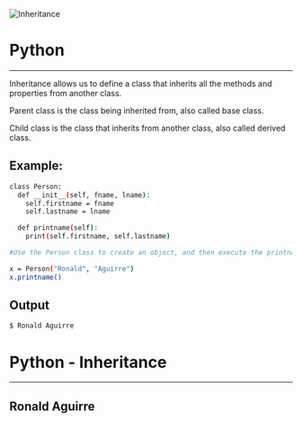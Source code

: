 ![Inheritance](https://media.geeksforgeeks.org/wp-content/cdn-uploads/20190501121513/inheritance.png)   
# Python
-----
Inheritance allows us to define a class that inherits all the methods and properties from another class.

Parent class is the class being inherited from, also called base class.

Child class is the class that inherits from another class, also called derived class.

Example:
---

```sh
class Person:
  def __init__(self, fname, lname):
    self.firstname = fname
    self.lastname = lname

  def printname(self):
    print(self.firstname, self.lastname)

#Use the Person class to create an object, and then execute the printname method:

x = Person("Ronald", "Aguirre")
x.printname()

```
## Output
```sh
$ Ronald Aguirre 
```


# Python - Inheritance
----
## Ronald Aguirre 